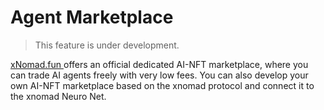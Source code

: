 # Agent Marketplace

> This feature is under development.

[xNomad.fun ](../xnomad.fun.md)offers an official dedicated AI-NFT marketplace, where you can trade AI agents freely with very low fees. You can also develop your own AI-NFT marketplace based on the xnomad protocol and connect it to the xnomad Neuro Net.
